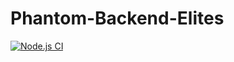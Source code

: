 # Phantom-Backend-Elites
[![Node.js CI](https://github.com/atlp-rwanda/Phantom-Backend-Elites/actions/workflows/node.js.yml/badge.svg)](https://github.com/atlp-rwanda/Phantom-Backend-Elites/actions/workflows/node.js.yml)
